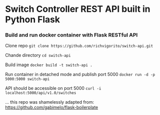 # Switch Controller REST API built in Python Flask
### Build and run docker container with Flask RESTful API

Clone repo `git clone https://github.com/richvigorito/switch-api.git`

Chande directory `cd switch-api`

Build image `docker build -t switch-api .` 
  
Run container in detached mode and publish port 5000 `docker run -d -p 5000:5000 switch-api`
  
API should be accessible on port 5000 `curl -i localhost:5000/api/v1.0/switches`


... this repo was shamelessly adapted from: https://github.com/gabimelo/flask-boilerplate
